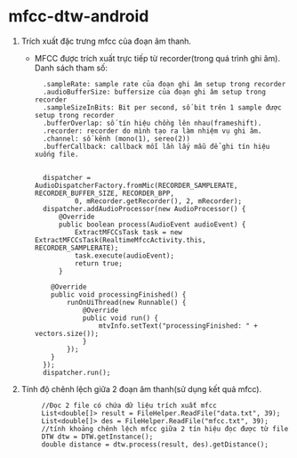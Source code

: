 # mfcc-dtw-android
1. Trích xuất đặc trưng mfcc của đoạn âm thanh.
    - MFCC được trích xuất trực tiếp từ recorder(trong quá trình ghi âm).
    Danh sách tham số:
    
            .sampleRate: sample rate của đoạn ghi âm setup trong recorder
            .audioBufferSize: buffersize của đoạn ghi âm setup trong recorder
            .sampleSizeInBits: Bit per second, số bit trên 1 sample được setup trong recorder
            .bufferOverlap: số tín hiệu chồng lên nhau(frameshift).
            .recorder: recorder do mình tạo ra làm nhiệm vụ ghi âm.
            .channel: số kênh (mono(1), sereo(2))
            .bufferCallback: callback mỗi lần lấy mẫu để ghi tín hiệu xuống file.
    

            dispatcher = AudioDispatcherFactory.fromMic(RECORDER_SAMPLERATE, RECORDER_BUFFER_SIZE, RECORDER_BPP,
                    0, mRecorder.getRecorder(), 2, mRecorder);
            dispatcher.addAudioProcessor(new AudioProcessor() {
                @Override
                public boolean process(AudioEvent audioEvent) {
                    ExtractMFCCsTask task = new ExtractMFCCsTask(RealtimeMfccActivity.this, RECORDER_SAMPLERATE);
                    task.execute(audioEvent);
                    return true;
                }

              @Override
              public void processingFinished() {
                  runOnUiThread(new Runnable() {
                      @Override
                      public void run() {
                          mtvInfo.setText("processingFinished: " + vectors.size());
                      }
                  });
              }
            });
            dispatcher.run();

    
2. Tính độ chênh lệch giữa 2 đoạn âm thanh(sử dụng kết quả mfcc).
        
            //Đọc 2 file có chứa dữ liệu trích xuất mfcc
            List<double[]> result = FileHelper.ReadFile("data.txt", 39);
            List<double[]> des = FileHelper.ReadFile("mfcc.txt", 39);
            //tính khoảng chênh lệch mfcc giữa 2 tín hiệu đọc được từ file
            DTW dtw = DTW.getInstance();
            double distance = dtw.process(result, des).getDistance();
